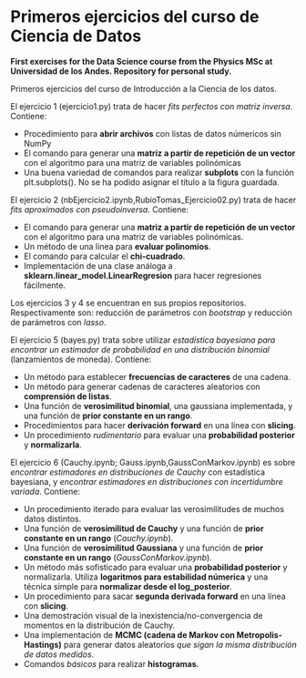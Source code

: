 # Primeros ejercicios del curso de Ciencia de Datos

**First exercises for the Data Science course from the Physics MSc at Universidad de los Andes. Repository for personal study.**

Primeros ejercicios del curso de Introducción a la Ciencia de los datos.

El ejercicio 1 (ejercicio1.py) trata de hacer *fits perfectos con matriz inversa*. Contiene:
- Procedimiento para **abrir archivos** con listas de datos númericos sin NumPy
- El comando para generar una **matriz a partir de repetición de un vector** con el algoritmo para una matriz de variables polinómicas
- Una buena variedad de comandos para realizar **subplots** con la función plt.subplots(). No se ha podido asignar el título a la figura guardada.

El ejercicio 2 (nbEjercicio2.ipynb,RubioTomas_Ejercicio02.py) trata de hacer *fits aproximados con pseudoinversa*. Contiene:
- El comando para generar una **matriz a partir de repetición de un vector** con el algoritmo para una matriz de variables polinómicas.
- Un método de una línea para **evaluar polinomios**.
- El comando para calcular el **chi-cuadrado**.
- Implementación de una clase análoga a **sklearn.linear_model.LinearRegresion** para hacer regresiones fácilmente.

Los ejercicios 3 y 4 se encuentran en sus propios repositorios. Respectivamente son: reducción de parámetros con *bootstrap* y reducción de parámetros con *lasso*.

El ejercicio 5 (bayes.py) trata sobre utilizar *estadística bayesiana para encontrar un estimador de probabilidad en una distribución binomial* (lanzamientos de moneda). Contiene:
- Un método para establecer **frecuencias de caracteres** de una cadena.
- Un método para generar cadenas de caracteres aleatorios con **comprensión de listas**.
- Una función de **verosimilitud binomial**, una gaussiana implementada, y una función de **prior constante en un rango**.
- Procedimientos para hacer **derivación forward** en una línea con **slicing**.
- Un procedimiento *rudimentario* para evaluar una **probabilidad posterior** y **normalizarla**.

El ejercicio 6 (Cauchy.ipynb; Gauss.ipynb,GaussConMarkov.ipynb) es sobre *encontrar estimadores en distribuciones de Cauchy* con estadística bayesiana, y *encontrar estimadores en distribuciones con incertidumbre variada*. Contiene:
- Un procedimiento iterado para evaluar las verosimilitudes de muchos datos distintos.
- Una función de **verosimilitud de Cauchy** y una función de **prior constante en un rango** (*Cauchy.ipynb*).
- Una función de **verosimilitud Gaussiana** y una función de **prior constante en un rango** (*GaussConMarkov.ipynb*).
- Un método más sofisticado para evaluar una **probabilidad posterior** y normalizarla. Utiliza **logaritmos para estabilidad númerica** y una técnica simple para **normalizar desde el log_posterior**.
- Un procedimiento para sacar **segunda derivada forward** en una línea con **slicing**.
- Una demostración visual de la inexistencia/no-convergencia de momentos en la distribución de Cauchy.
- Una implementación de **MCMC (cadena de Markov con Metropolis-Hastings)** para generar datos aleatorios *que sigan la misma distribución de datos medidos*.
- Comandos *básicos* para realizar **histogramas**.
